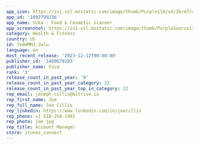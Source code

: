 ```yaml
---
app_icon: https://is1-ssl.mzstatic.com/image/thumb/Purple116/v4/2b/d7/d8/2bd7d810-0d53-ed02-a91c-6407f8413078/AppIcon-0-0-1x_U007emarketing-0-7-0-85-220.png/1024x1024bb.png
app_id: '1092799236'
app_name: Yuka - Food & Cosmetic scanner
app_screenshot: https://is1-ssl.mzstatic.com/image/thumb/PurpleSource126/v4/29/e9/35/29e93545-e34f-3fe5-94dd-931ca7639ec2/34d09c37-57d7-407a-8912-d32e3368e0c4_1._historique.jpg/1242x2688bb.png
category: Health & Fitness
country: US
id: 7eQ4MMJ-2wlu
language: en
most_recent_release: '2023-12-12T00:00:00'
publisher_id: '1460679283'
publisher_name: Yuca
rank: '3'
release_count_in_past_year: '9'
release_count_in_past_year_category: 22
release_count_in_past_year_top_in_category: 22
rep_email: joseph.cillis@bitrise.io
rep_first_name: Joe
rep_full_name: Joe Cillis
rep_linkedin: https://www.linkedin.com/in/joecillis
rep_phone: +1 518-258-1902
rep_photo: joe.jpg
rep_title: Account Manager
store: itunes_connect
---
```

